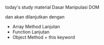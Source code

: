 today's study material
Dasar Manipulasi DOM

dan akan dilanjutkan dengan 
- Array Method Lanjutan
- Function Lanjutan
- Object Method + this keyword